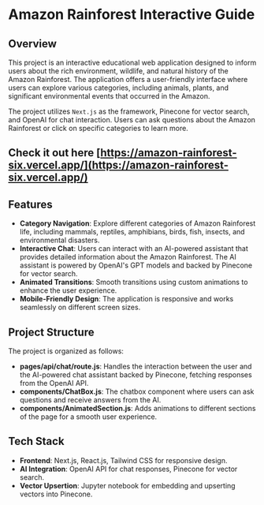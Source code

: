# Amazon Rainforest Interactive Guide

## Overview

This project is an interactive educational web application designed to inform users about the rich environment, wildlife, and natural history of the Amazon Rainforest. The application offers a user-friendly interface where users can explore various categories, including animals, plants, and significant environmental events that occurred in the Amazon.

The project utilizes `Next.js` as the framework, Pinecone for vector search, and OpenAI for chat interaction. Users can ask questions about the Amazon Rainforest or click on specific categories to learn more.

## Check it out here [https://amazon-rainforest-six.vercel.app/](https://amazon-rainforest-six.vercel.app/)

## Features

- **Category Navigation**: Explore different categories of Amazon Rainforest life, including mammals, reptiles, amphibians, birds, fish, insects, and environmental disasters.
- **Interactive Chat**: Users can interact with an AI-powered assistant that provides detailed information about the Amazon Rainforest. The AI assistant is powered by OpenAI's GPT models and backed by Pinecone for vector search.
- **Animated Transitions**: Smooth transitions using custom animations to enhance the user experience.
- **Mobile-Friendly Design**: The application is responsive and works seamlessly on different screen sizes.


## Project Structure

The project is organized as follows:

- **pages/api/chat/route.js**: Handles the interaction between the user and the AI-powered chat assistant backed by Pinecone, fetching responses from the OpenAI API.
- **components/ChatBox.js**: The chatbox component where users can ask questions and receive answers from the AI.
- **components/AnimatedSection.js**: Adds animations to different sections of the page for a smooth user experience.

## Tech Stack

- **Frontend**: Next.js, React.js, Tailwind CSS for responsive design.
- **AI Integration**: OpenAI API for chat responses, Pinecone for vector search.
- **Vector Upsertion**: Jupyter notebook for embedding and upserting vectors into Pinecone.


